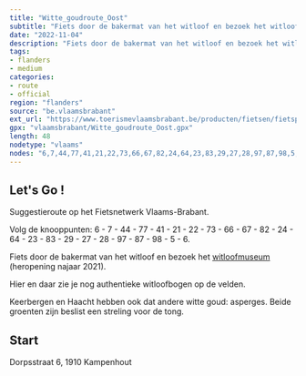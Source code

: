 ```yaml
---
title: "Witte_goudroute_Oost"
subtitle: "Fiets door de bakermat van het witloof en bezoek het witloofmuseum. Hier en daar zie je nog authentieke witloofbogen op de velden. Keerbergen en Haacht hebben ook dat andere witte goud: asperges. Beide groenten zijn beslist een streling voor de tong."
date: "2022-11-04"
description: "Fiets door de bakermat van het witloof en bezoek het witloofmuseum. Hier en daar zie je nog authentieke witloofbogen op de velden. Keerbergen en Haacht hebben ook dat andere witte goud: asperges. Beide groenten zijn beslist een streling voor de tong." 
tags:
- flanders
- medium
categories: 
- route
- official
region: "flanders"
source: "be.vlaamsbrabant"
ext_url: "https://www.toerismevlaamsbrabant.be/producten/fietsen/fietsproducten/witte-goudroute-oost/index.html"
gpx: "vlaamsbrabant/Witte_goudroute_Oost.gpx"
length: 48
nodetype: "vlaams"
nodes: "6,7,44,77,41,21,22,73,66,67,82,24,64,23,83,29,27,28,97,87,98,5,6"
---
```


## Let's Go ! 

Suggestieroute op het Fietsnetwerk Vlaams-Brabant.

Volg de knooppunten: 6 - 7 - 44 - 77 - 41 - 21 - 22 - 73 - 66 - 67 - 82 - 24 - 64 - 23 - 83 - 29 - 27 - 28 - 97 - 87 - 98 - 5 - 6.

Fiets door de bakermat van het witloof en bezoek het [witloofmuseum](https://www.toerismevlaamsbrabant.be/producten/bezoeken/bezienswaardigheden/witloofmuseum/) (heropening najaar 2021).

Hier en daar zie je nog authentieke witloofbogen op de velden.

Keerbergen en Haacht hebben ook dat andere witte goud: asperges. Beide groenten zijn beslist een streling voor de tong.



## Start

Dorpsstraat 6, 1910 Kampenhout
